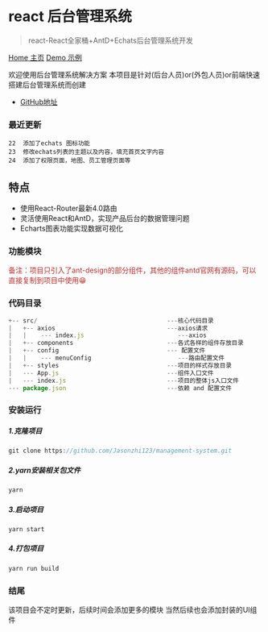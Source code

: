 # react 后台管理系统
> react-React全家桶+AntD+Echats后台管理系统开发

[Home 主页](https://system.jasonzhi.cn)
[Demo 示例](https://system.jasonzhi.cn)

  欢迎使用后台管理系统解决方案
  本项目是针对(后台人员)or(外包人员)or前端快速搭建后台管理系统而创建
- [GitHub地址](https://github.com/Jasonzhi123/management-system)

### 最近更新
```jsn
22  添加了echats 图标功能
23  修改echats列表的主题以及内容，填充首页文字内容
24  添加了权限页面，地图、员工管理页面等
```

## 特点
+ 使用React-Router最新4.0路由
+ 灵活使用React和AntD，实现产品后台的数据管理问题
+ Echarts图表功能实现数据可视化

### 功能模块
<span style="color: rgb(184,49,47);">备注：项目只引入了ant-design的部分组件，其他的组件antd官网有源码，可以直接复制到项目中使用😁</span>
<!--more-->
### 代码目录
```js
+-- src/                                    ---核心代码目录
|   +-- axios                               ---axios请求
|   |    --- index.js                          ---axios 
|   +-- components                          ---各式各样的组件存放目录
|   +-- config                              --- 配置文件
|   |    --- menuConfig                        ---路由配置文件
|   +-- styles                              ---项目的样式存放目录
|   --- App.js                              ---组件入口文件
|   --- index.js                            ---项目的整体js入口文件
--- package.json                            ---依赖 and 配置文件 
```
### 安装运行

##### 1.克隆项目
```js
git clone https://github.com/Jasonzhi123/management-system.git
```
##### 2.yarn安装相关包文件
```js
yarn 
```
##### 3.启动项目
```js
yarn start
```
##### 4.打包项目
```js
yarn run build
```
### 结尾
该项目会不定时更新，后续时间会添加更多的模块
当然后续也会添加封装的UI组件
